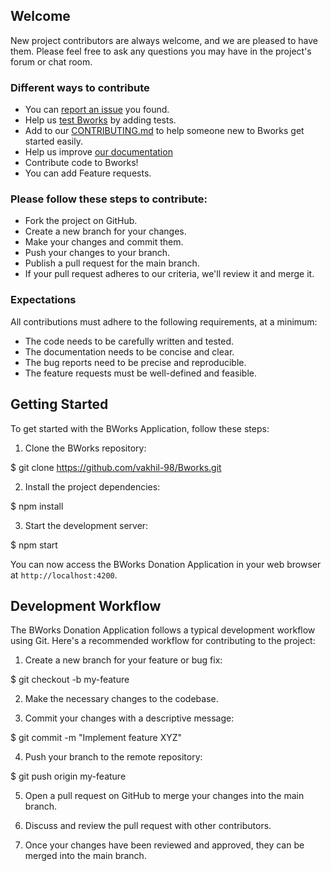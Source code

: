 ## Welcome

New project contributors are always welcome, and we are pleased to have them. Please feel free to ask any questions you may have in the project's forum or chat room.

### Different ways to contribute

* You can [report an issue](https://github.com/vakhil-98/Bworks/issues) you found.
* Help us [test Bworks](https://github.com/vakhil-98/Bworks/blob/application/Bworks-tests.md) by adding tests.
* Add to our [CONTRIBUTING.md](https://github.com/vakhil-98/Bworks/blob/main/CONTRIBUTING.md) to help someone new to Bworks get started easily.
* Help us improve [our documentation](https://github.com/vakhil-98/Bworks/blob/main/README.md)
* Contribute code to Bworks!
* You can add Feature requests.

### Please follow these steps to contribute:
+ Fork the project on GitHub.
+ Create a new branch for your changes.
+ Make your changes and commit them.
+ Push your changes to your branch.
+ Publish a pull request for the main branch.
+ If your pull request adheres to our criteria, we'll review it and merge it.

### Expectations
All contributions must adhere to the following requirements, at a minimum:
+ The code needs to be carefully written and tested.
+ The documentation needs to be concise and clear.
+ The bug reports need to be precise and reproducible.
+ The feature requests must be well-defined and feasible.

## Getting Started

To get started with the BWorks Application, follow these steps:

1. Clone the BWorks repository:

$ git clone https://github.com/vakhil-98/Bworks.git

2. Install the project dependencies:

$ npm install

3. Start the development server:

$ npm start

You can now access the BWorks Donation Application in your web browser at `http://localhost:4200`.

## Development Workflow

The BWorks Donation Application follows a typical development workflow using Git. Here's a recommended workflow for contributing to the project:

1. Create a new branch for your feature or bug fix:

$ git checkout -b my-feature

2. Make the necessary changes to the codebase.

3. Commit your changes with a descriptive message:

$ git commit -m "Implement feature XYZ"

4. Push your branch to the remote repository:

$ git push origin my-feature

5. Open a pull request on GitHub to merge your changes into the main branch.

6. Discuss and review the pull request with other contributors.

7. Once your changes have been reviewed and approved, they can be merged into the main branch.


